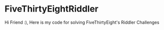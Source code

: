# FiveThirtyEightRiddler
Hi Friend :), Here is my code for solving FiveThirtyEight's Riddler Challenges 
